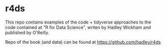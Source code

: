 # r4ds
This repo contains examples of the code + tidyverse approaches to the code contained at "R for Data Science", writen by Hadley Wickham and published by O'Reilly.

Repo of the book (and data) can be found at https://github.com/hadley/r4ds